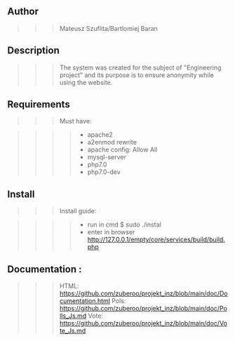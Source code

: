## Author
>>>Mateusz Szuflita/Bartlomiej Baran

## Description

>>>The system was created for the subject of "Engineering project" and its purpose is to ensure anonymity while using the website.

## Requirements
>>>Must have:

>>>>- apache2
>>>>- a2enmod rewrite
>>>>- apache config: Allow All
>>>>- mysql-server
>>>>- php7.0
>>>>- php7.0-dev

## Install
>>>Install guide:

>>>>- run in cmd $ sudo ./instal
>>>>- enter in browser http://127.0.0.1/empty/core/services/build/build.php

## Documentation :
>>>HTML: https://github.com/zuberoo/projekt_inz/blob/main/doc/Documentation.html
>>>Pols: https://github.com/zuberoo/projekt_inz/blob/main/doc/Polls_Js.md
>>>Vote: https://github.com/zuberoo/projekt_inz/blob/main/doc/Vote_Js.md

